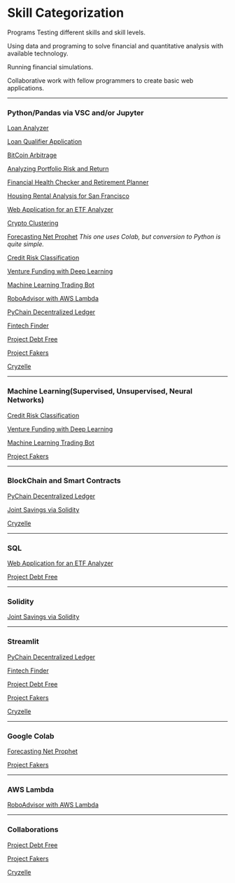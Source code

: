 # Skill Categorization
Programs Testing different skills and skill levels.

Using data and programing to solve financial and quantitative analysis with available technology.

Running financial simulations.

Collaborative work with fellow programmers to create basic web applications.

---
### Python/Pandas via VSC and/or Jupyter

[Loan Analyzer](https://github.com/MC-Stream/Loan-Analyzer)

[Loan Qualifier Application](https://github.com/MC-Stream/Loan-Qualifier-Application)

[BitCoin Arbitrage](https://github.com/MC-Stream/Bitcoin-Arbitrage)

[Analyzing Portfolio Risk and Return](https://github.com/MC-Stream/Analyzing-Portfolio-Risk-and-Return)

[Financial Health Checker and Retirement Planner](https://github.com/MC-Stream/Financial-Health-Checker-and-Retirement-Planner)

[Housing Rental Analysis for San Francisco](https://github.com/MC-Stream/Housing-Rental-Analysis-for-San-Francisco)

[Web Application for an ETF Analyzer](https://github.com/MC-Stream/Web-Application-for-an-ETF-Analyzer)

[Crypto Clustering](https://github.com/MC-Stream/Crypto-Clustering)

[Forecasting Net Prophet](https://github.com/MC-Stream/Forecasting-Net-Prophet)
*This one uses Colab, but conversion to Python is quite simple.*

[Credit Risk Classification](https://github.com/MC-Stream/Credit-Risk-Classification)

[Venture Funding with Deep Learning](https://github.com/MC-Stream/Venture-Funding-with-Deep-Learning)

[Machine Learning Trading Bot](https://github.com/MC-Stream/Machine-Learning-Trading-Bot)

[RoboAdvisor with AWS Lambda](https://github.com/MC-Stream/RoboAdvisor-with-AWS)

[PyChain Decentralized Ledger](https://github.com/MC-Stream/PyChain-Decentralized-Ledger)

[Fintech Finder](https://github.com/MC-Stream/Fintech-Finder)


[Project Debt Free](https://github.com/Th33na/project-debt-free)

[Project Fakers](https://github.com/Th33na/project-fakers)

[Cryzelle](https://github.com/drew94591/cryzelle)

---
### Machine Learning(Supervised, Unsupervised, Neural Networks)

[Credit Risk Classification](https://github.com/MC-Stream/Credit-Risk-Classification)

[Venture Funding with Deep Learning](https://github.com/MC-Stream/Venture-Funding-with-Deep-Learning)

[Machine Learning Trading Bot](https://github.com/MC-Stream/Machine-Learning-Trading-Bot)

[Project Fakers](https://github.com/Th33na/project-fakers)

---
### BlockChain and Smart Contracts

[PyChain Decentralized Ledger](https://github.com/MC-Stream/PyChain-Decentralized-Ledger)

[Joint Savings via Solidity](https://github.com/MC-Stream/Joint-Savings)

[Cryzelle](https://github.com/drew94591/cryzelle)

---
### SQL

[Web Application for an ETF Analyzer](https://github.com/MC-Stream/Web-Application-for-an-ETF-Analyzer)

[Project Debt Free](https://github.com/Th33na/project-debt-free)

---
### Solidity

[Joint Savings via Solidity](https://github.com/MC-Stream/Joint-Savings)

---
### Streamlit

[PyChain Decentralized Ledger](https://github.com/MC-Stream/PyChain-Decentralized-Ledger)

[Fintech Finder](https://github.com/MC-Stream/Fintech-Finder)

[Project Debt Free](https://github.com/Th33na/project-debt-free)

[Project Fakers](https://github.com/Th33na/project-fakers)

[Cryzelle](https://github.com/drew94591/cryzelle)

---
### Google Colab

[Forecasting Net Prophet](https://github.com/MC-Stream/Forecasting-Net-Prophet)

[Project Fakers](https://github.com/Th33na/project-fakers)

---
### AWS Lambda

[RoboAdvisor with AWS Lambda](https://github.com/MC-Stream/RoboAdvisor-with-AWS)

---
### Collaborations

[Project Debt Free](https://github.com/Th33na/project-debt-free)

[Project Fakers](https://github.com/Th33na/project-fakers)

[Cryzelle](https://github.com/drew94591/cryzelle)
